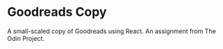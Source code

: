 # Goodreads Copy

A small-scaled copy of Goodreads using React. An assignment from The Odin Project.

